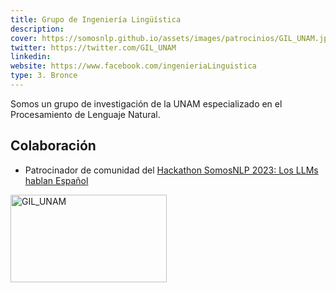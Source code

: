 ```yaml
---
title: Grupo de Ingeniería Lingüística
description:
cover: https://somosnlp.github.io/assets/images/patrocinios/GIL_UNAM.jpeg
twitter: https://twitter.com/GIL_UNAM
linkedin:
website: https://www.facebook.com/ingenieriaLinguistica
type: 3. Bronce
---
```


Somos un grupo de investigación de la UNAM especializado en el Procesamiento de Lenguaje Natural. 

## Colaboración

- Patrocinador de comunidad del [Hackathon SomosNLP 2023: Los LLMs hablan Español](https://somosnlp.org/blog/hackathon-2023)

<div class="flex justify-center">
    <img alt="GIL_UNAM" width="250" height="140" 
    src="https://somosnlp.github.io/assets/images/patrocinios/GIL_UNAM.jpeg" />
</div>
